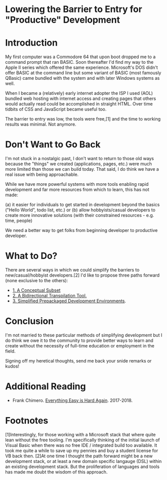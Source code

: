 # Lowering the Barrier to Entry for "Productive" Development

# Introduction
My first computer was a Commodore 64 that upon boot dropped me to a command prompt that ran BASIC. Soon thereafter I'd find my way to the Apple II series which offered the same experience. Microsoft's DOS didn't offer BASIC at the command line but some variant of BASIC (most famously QBasic) came bundled with the system and with later Windows systems as well.

When I became a (relatively) early internet adopter the ISP I used (AOL) bundled web hosting with internet access and creating pages that others would actually read could be accomplished in straight HTML. Over time tidbits of CSS and JavaScript became useful too.

The barrier to entry was low, the tools were free,[1] and the time to working results was minimal. Not anymore.

# Don't Want to Go Back
I'm not stuck in a nostalgic past, I don't want to return to those old ways because the "things" we created (applications, pages, etc.) were much more limited than those we can build today. That said, I do think we have a real issue with being approachable. 

While we have more powerful systems with more tools enabling rapid development and far more resources from which to learn, this has not made:

(a) it easier for individuals to get started in development beyond the basics ("Hello World", todo list, etc.)
or
(b) allow hobbyists/casual developers to create more innovative solutions (with their constrained resources - e.g. time, people)

We need a better way to get folks from beginning developer to productive developer.

# What to Do?
There are several ways in which we could simplify the barriers to new/casual/hobbyist developers.[2] I'd like to propose three paths forward (none exclusive to the others):

- [1. A Conceptual Subset](/lower-barrier-to-entry/conceptual-subset.md)
- [2. A Bidirectional Transpilation Tool.](/lower-barrier-to-entry/bidirectional-transpilation-tool.md)
- [3. Simplified Prepackaged Development Environments](/lower-barrier-to-entry/simplified-development-environment.md).

# Conclusion
I'm not married to these particular methods of simplifying development but I do think we owe it to the community to provide better ways to learn and create without the necessity of full-time education or employment in the field.

Signing off my heretical thoughts, send me back your snide remarks or kudos!

# Additional Reading
- Frank Chimero. [Everything Easy is Hard Again](https://frankchimero.com/writing/everything-easy-is-hard-again/). 2017-2018.

# Footnotes
[1]Interestingly, for those working with a Microsoft stack that where quite lean without the free tooling. I'm specifically thinking of the initial launch of Visual Basic when there was no free IDE / integrated build too available. It took me quite a while to save up my pennies and buy a student license for VB back then.
[2]At one time I thought the path forward might be a new development stack, or at least a new domain specific langauge (DSL) within an existing development stack. But the proliferation of languages and tools has made me doubt the wisdom of this approach.